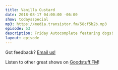 ```yaml
---
title: Vanilla Custard
date: 2018-08-17 04:00:00 -06:00
show: todaysspecial
mp3: https://media.transistor.fm/58cf5b2b.mp3
episode: 53
description: Friday Autocomplete featuring dogs!
layout: episode
---
```


Got feedback? [Email us!](mailto:kyle@goodstuff.fm)

Listen to other great shows on [Goodstuff.FM](http://goodstuff.fm/shows)!